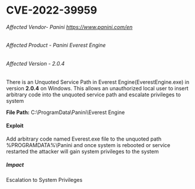 # CVE-2022-39959

###### Affected Vendor- Panini https://www.panini.com/en
###### Affected Product - Panini Everest Engine
###### Affected Version - 2.0.4

There is an Unquoted Service Path in Everest Engine(EverestEngine.exe) in version **2.0.4** on Windows. This allows an unauthorized local user to insert arbitrary code into the unquoted service path and escalate privileges to system


**File Path:** C:\ProgramData\Panini\Everest Engine


#### Exploit
Add arbitrary code named Everest.exe file to the unquoted path %PROGRAMDATA%\Panini and once system is rebooted or service restarted the attacker will gain system privileges to the system

##### Impact
Escalation to System Privileges



